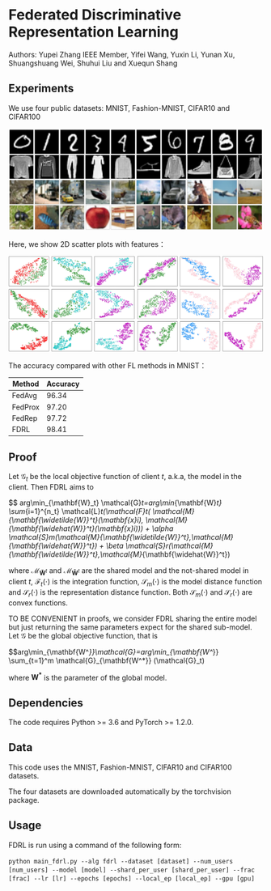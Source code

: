 # Federated Discriminative Representation Learning

Authors: Yupei Zhang IEEE Member, Yifei Wang, Yuxin Li, Yunan Xu, Shuangshuang Wei, Shuhui Liu and Xuequn Shang

## Experiments

We use four public datasets: MNIST, Fashion-MNIST, CIFAR10 and CIFAR100

<img width="600px" src="https://github.com/ypzhaang/FDRL/blob/main/figure/dataset.jpg">

Here, we show 2D scatter plots with features：

<img width="600px" src="https://github.com/ypzhaang/FDRL/blob/main/figure/scatter.jpg">

The accuracy compared with other FL methods in MNIST：

|  Method   | Accuracy   |
|  ----  | ----  |
| FedAvg  | 96.34 |
| FedProx  | 97.20 |
| FedRep  | 97.72 |
| FDRL  | 98.41 |

## Proof

Let $\mathcal{G}_t$ be the local objective function of client $t$, a.k.a, the model in the client. Then FDRL aims to

$$ arg\min_{\mathbf{W}_t} \mathcal{G}_t=arg\min_{\mathbf{W}_t}  \sum_{i=1}^{n_t} \mathcal{L}_t(\mathcal{F}_t( \mathcal{M}_{\mathbf{\widetilde{W}}^t}(\mathbf{x}_i), \mathcal{M}_{\mathbf{\widehat{W}}^t}(\mathbf{x}_i))) + \alpha  \mathcal{S}_m(\mathcal{M}_{\mathbf{\widetilde{W}}^t},\mathcal{M}_{\mathbf{\widehat{W}}^t})
    + \beta  \mathcal{S}_r(\mathcal{M}_{\mathbf{\widetilde{W}}^t},\mathcal{M}_{\mathbf{\widehat{W}}^t}) 
    
where $\mathcal{M}_{\mathbf{\widetilde{W}}^t}$ and $\mathcal{M}_{\mathbf{\widehat{W}}^t}$ are the shared model and the not-shared model in client $t$, $\mathcal{F}_t(\cdot)$ is the integration function, $\mathcal{S}_m(\cdot)$ is the model distance function and $\mathcal{S}_r(\cdot)$ is the representation distance function. Both $\mathcal{S}_m(\cdot)$ and $\mathcal{S}_r(\cdot)$ are convex functions.

TO BE CONVENIENT in proofs, we consider FDRL sharing the entire model but just returning the same parameters expect for the shared sub-model. Let $\mathcal{G}$ be the global objective function, that is

$$arg\min_{\mathbf{W^*}}\mathcal{G}=arg\min_{\mathbf{W^*}} \sum_{t=1}^m \mathcal{G}_{\mathbf{W^*}} (\mathcal{G}_t)

where $\mathbf{W^*}$ is the parameter of the global model.

## Dependencies

The code requires Python >= 3.6 and PyTorch >= 1.2.0. 

## Data

This code uses the MNIST, Fashion-MNIST, CIFAR10 and CIFAR100 datasets.

The four datasets are downloaded automatically by the torchvision package. 

## Usage

FDRL is run using a command of the following form:

`python main_fdrl.py --alg fdrl --dataset [dataset] --num_users [num_users] --model [model] --shard_per_user [shard_per_user] --frac [frac] --lr [lr] --epochs [epochs] --local_ep [local_ep] --gpu [gpu]`

